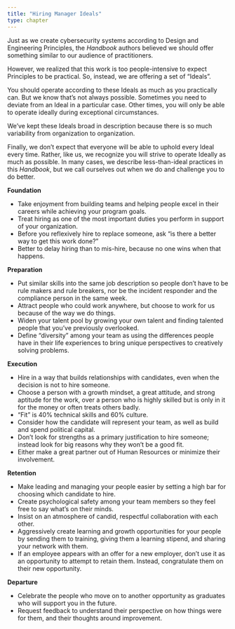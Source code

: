 ```yaml
---
title: "Hiring Manager Ideals"
type: chapter
---
```

Just as we create cybersecurity systems according to Design and Engineering Principles, the *Handbook* authors believed we should offer something similar to our audience of practitioners.

However, we realized that this work is too people-intensive to expect Principles to be practical. So, instead, we are offering a set of “Ideals”. 

You should operate according to these Ideals as much as you practically can. But we know that’s not always possible. Sometimes you need to deviate from an Ideal in a particular case. Other times, you will only be able to operate ideally during exceptional circumstances.

We’ve kept these Ideals broad in description because there is so much variability from organization to organization. 

Finally, we don’t expect that everyone will be able to uphold every Ideal every time. Rather, like us, we recognize you will strive to operate Ideally as much as possible. In many cases, we describe less-than-ideal practices in this *Handbook*, but we call ourselves out when we do and challenge you to do better.

**Foundation**

  - Take enjoyment from building teams and helping people excel in their careers while achieving your program goals.
  - Treat hiring as one of the most important duties you perform in support of your organization.
  - Before you reflexively hire to replace someone, ask “is there a better way to get this work done?”
  - Better to delay hiring than to mis-hire, because no one wins when that happens.

**Preparation**

  - Put similar skills into the same job description so people don’t have to be rule makers and rule breakers, nor be the incident responder and the compliance person in the same week.
  - Attract people who could work anywhere, but choose to work for us because of the way we do things.
  - Widen your talent pool by growing your own talent and finding talented people that you’ve previously overlooked.
  - Define “diversity” among your team as using the differences people have in their life experiences to bring unique perspectives to creatively solving problems.

**Execution**

  - Hire in a way that builds relationships with candidates, even when the decision is not to hire someone.
  - Choose a person with a growth mindset, a great attitude, and strong aptitude for the work, over a person who is highly skilled but is only in it for the money or often treats others badly.
  - “Fit” is 40% technical skills and 60% culture.
  - Consider how the candidate will represent your team, as well as build and spend political capital.
  - Don’t look for strengths as a primary justification to hire someone; instead look for big reasons why they won’t be a good fit.
  - Either make a great partner out of Human Resources or minimize their involvement.

**Retention**

  - Make leading and managing your people easier by setting a high bar for choosing which candidate to hire.
  - Create psychological safety among your team members so they feel free to say what’s on their minds.
  - Insist on an atmosphere of candid, respectful collaboration with each other.
  - Aggressively create learning and growth opportunities for your people by sending them to training, giving them a learning stipend, and sharing your network with them. 
  - If an employee appears with an offer for a new employer, don’t use it as an opportunity to attempt to retain them. Instead, congratulate them on their new opportunity.

**Departure**

  - Celebrate the people who move on to another opportunity as graduates who will support you in the future.
  - Request feedback to understand their perspective on how things were for them, and their thoughts around improvement.